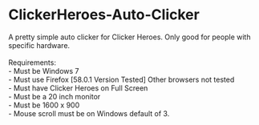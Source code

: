 # ClickerHeroes-Auto-Clicker
A pretty simple auto clicker for Clicker Heroes. Only good for people with specific hardware.<br>
<br>
  Requirements:<br>
		- Must be Windows 7<br>
		- Must use Firefox [58.0.1 Version Tested] Other browsers not tested<br>
		- Must have Clicker Heroes on Full Screen<br>
		- Must be a 20 inch monitor<br>
		- Must be 1600 x 900<br>
		- Mouse scroll must be on Windows default of 3.<br>
